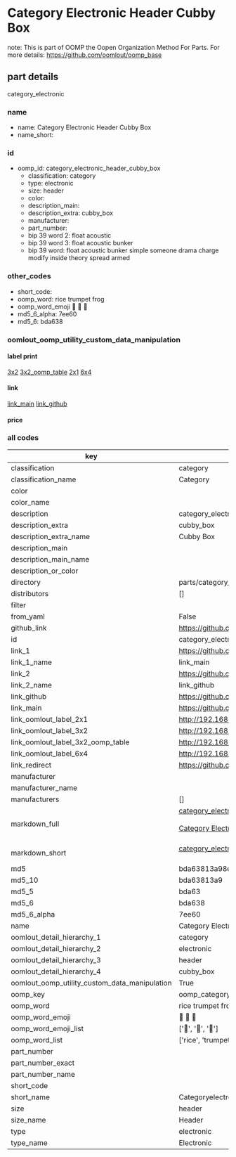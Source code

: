 # Category Electronic Header Cubby Box  

note: This is part of OOMP the Oopen Organization Method For Parts. For more details: https://github.com/oomlout/oomp_base

##  part details
  



category_electronic



### name
* name: Category Electronic Header Cubby Box
* name_short: 
### id
* oomp_id: category_electronic_header_cubby_box
  * classification: category
  * type: electronic
  * size: header
  * color: 
  * description_main: 
  * description_extra: cubby_box
  * manufacturer: 
  * part_number: 
  * bip 39 word 2: float acoustic
  * bip 39 word 3: float acoustic bunker
  * bip 39 word: float acoustic bunker simple someone drama charge modify inside theory spread armed

### other_codes
* short_code: 
* oomp_word: rice trumpet frog
* oomp_word_emoji :rice: :trumpet: :frog:
* md5_6_alpha: 7ee60
* md5_6: bda638






### oomlout_oomp_utility_custom_data_manipulation
#### label print
[3x2](http://192.168.1.245:1112/?label=oomp%207ee60)
[3x2_oomp_table](http://192.168.1.108:1112/?label=oomp%207ee60)
[2x1](http://192.168.1.242:1112/?label=oomp%207ee60)
[6x4](http://192.168.1.55:1112/?label=oomp%207ee60)    

#### link

[link_main](https://github.com/oomlout/oomlout_oomp_version_1_messy/tree/main/parts/category_electronic_header_cubby_box) [link_github](https://github.com/oomlout/oomlout_oomp_version_1_messy/tree/main/parts/category_electronic_header_cubby_box)                             

#### price







### all codes 
| key | value |  
| --- | --- |  
| classification | category |  
| classification_name | Category |  
| color |  |  
| color_name |  |  
| description | category_electronic |  
| description_extra | cubby_box |  
| description_extra_name | Cubby Box |  
| description_main |  |  
| description_main_name |  |  
| description_or_color |   |  
| directory | parts/category_electronic_header_cubby_box |  
| distributors | [] |  
| filter |  |  
| from_yaml | False |  
| github_link | https://github.com/oomlout/oomlout_oomp_part_src/tree/main/parts/category_electronic_header_cubby_box |  
| id | category_electronic_header_cubby_box |  
| link_1 | https://github.com/oomlout/oomlout_oomp_version_1_messy/tree/main/parts/category_electronic_header_cubby_box |  
| link_1_name | link_main |  
| link_2 | https://github.com/oomlout/oomlout_oomp_version_1_messy/tree/main/parts/category_electronic_header_cubby_box |  
| link_2_name | link_github |  
| link_github | https://github.com/oomlout/oomlout_oomp_version_1_messy/tree/main/parts/category_electronic_header_cubby_box |  
| link_main | https://github.com/oomlout/oomlout_oomp_version_1_messy/tree/main/parts/category_electronic_header_cubby_box |  
| link_oomlout_label_2x1 | http://192.168.1.242:1112/?label=oomp%207ee60 |  
| link_oomlout_label_3x2 | http://192.168.1.245:1112/?label=oomp%207ee60 |  
| link_oomlout_label_3x2_oomp_table | http://192.168.1.108:1112/?label=oomp%207ee60 |  
| link_oomlout_label_6x4 | http://192.168.1.55:1112/?label=oomp%207ee60 |  
| link_redirect | https://github.com/oomlout/oomlout_oomp_version_1_messy/tree/main/parts/category_electronic_header_cubby_box |  
| manufacturer |  |  
| manufacturer_name |  |  
| manufacturers | [] |  
| markdown_full | [category_electronic_header_cubby_box](none)<br>[](none)<br>[Category Electronic Header Cubby Box](none)<br><br> |  
| markdown_short | [category_electronic_header_cubby_box](none)<br><br> |  
| md5 | bda63813a98ea4d108e78c903cc082c9 |  
| md5_10 | bda63813a9 |  
| md5_5 | bda63 |  
| md5_6 | bda638 |  
| md5_6_alpha | 7ee60 |  
| name | Category Electronic Header Cubby Box |  
| oomlout_detail_hierarchy_1 | category |  
| oomlout_detail_hierarchy_2 | electronic |  
| oomlout_detail_hierarchy_3 | header |  
| oomlout_detail_hierarchy_4 | cubby_box |  
| oomlout_oomp_utility_custom_data_manipulation | True |  
| oomp_key | oomp_category_electronic_header_cubby_box |  
| oomp_word | rice trumpet frog |  
| oomp_word_emoji | :rice: :trumpet: :frog: |  
| oomp_word_emoji_list | [':rice:', ':trumpet:', ':frog:'] |  
| oomp_word_list | ['rice', 'trumpet', 'frog'] |  
| part_number |  |  
| part_number_exact |  |  
| part_number_name |  |  
| short_code |  |  
| short_name | Categoryelectronic |  
| size | header |  
| size_name | Header |  
| type | electronic |  
| type_name | Electronic |  
